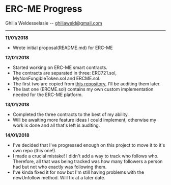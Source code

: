 # ERC-ME Progress
Ghilia Weldesselasie -- <a href='mailto:ghiliaweld@gmail.com'>ghiliaweld@gmail.com</a>

---
**11/01/2018**
- Wrote initial proposal(README.md) for ERC-ME

**12/01/2018**
- Started working on ERC-ME smart contracts.
- The contracts are separated in three: ERC721.sol, MyNonFungibleToken.sol and ERCME.sol.
- The first two are copied from [this repository](https://github.com/m0t0k1ch1/ERC721-token-sample), I'll be auditing them later.
- The last one (ERCME.sol) contains my own custom implementation needed for the ERC-ME platform.

**13/01/2018**
- Completed the three contracts to the best of my ability.
- Will be awaiting more feature ideas I could implement, otherwise my work is done and all that's left is auditing.

**14/01/2018**
- I've decided that I've progressed enough on this project to move it to it's own repo (this one!).
- I made a crucial mistake! I didn't add a way to track who follows who. Therefore, all that was being tracked was how many followers a person had but not who exactly was following them.
- I've kinda fixed it for now but I'm still having problems with the newUnfollow method. Will fix at a later date.
